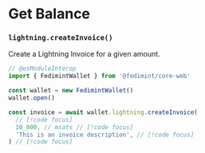 # Get Balance

### `lightning.createInvoice()`

Create a Lightning Invoice for a given amount.

```ts twoslash
// @esModuleInterop
import { FedimintWallet } from '@fedimint/core-web'

const wallet = new FedimintWallet()
wallet.open()

const invoice = await wallet.lightning.createInvoice(
  // [!code focus]
  10_000, // msats // [!code focus]
  'This is an invoice description', // [!code focus]
) // [!code focus]
```

